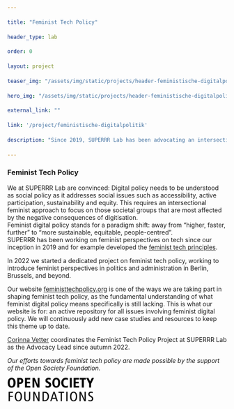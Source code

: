 ```yaml
---

title: "Feminist Tech Policy"

header_type: lab

order: 0

layout: project

teaser_img: "/assets/img/static/projects/header-feministische-digitalpolitik.png"

hero_img: "/assets/img/static/projects/header-feministische-digitalpolitik.png"

external_link: ""

link: '/project/feministische-digitalpolitik'

description: "Since 2019, SUPERRR Lab has been advocating an intersectional-feminist digital policy that prioritises fundamental rights, transparency, co-creation, and future viability to tackle current challenges."

---
```


<h3> Feminist Tech Policy</h3>

<p>

We at SUPERRR Lab are convinced: Digital policy needs to be understood as social policy as it addresses social issues such as accessibility, active participation, sustainability and equity.
This requires an intersectional feminist approach to focus on those societal groups that are most affected by the negative consequences of digitisation. <br>Feminist digital policy stands for a paradigm shift:
away from “higher, faster, further” to “more sustainable, equitable, people-centred”.
<br>
SUPERRR has been working on feminist perspectives on tech since our inception in 2019 and for example developed the 
<a href="https://superrr.net/feministtech/principles/"> feminist tech principles</a>.

In 2022 we started a dedicated project on feminist tech policy, working to introduce feminist perspectives in politics and administration in Berlin, Brussels, and beyond.

</p>

<p>

Our website <a href="https://feministtechpolicy.org/">feministtechpolicy.org</a> is one of the ways we are taking part in shaping feminist tech policy, as the fundamental understanding of what feminist digital policy means specifically is still lacking. This is what our website is for: an active repository for all issues involving feminist digital policy. We will continuously add new case studies and resources to keep this theme up to date.

</p>

<p> <a href="mailto:corinna@superrr.net">Corinna Vetter</a> coordinates the Feminist Tech Policy Project at SUPERRR Lab as the Advocacy Lead since autumn 2022.</p>

<p><i>Our efforts towards feminist tech policy are made possible by the support of the Open Society Foundation.</i><p>

<img src="/assets/img/static/organizations/osf.png" alt="Logo Open Society Foundation" style="max-width: 200px;">
